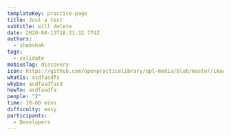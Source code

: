 ```yaml
---
templateKey: practice-page
title: Just a test
subtitle: will delete
date: 2020-08-13T18:21:32.774Z
authors:
  - shabshah
tags:
  - validate
mobiusTag: discovery
icon: https://github.com/openpracticelibrary/opl-media/blob/master/images/Needs%20an%20Image.png?raw=true
whatIs: asdfasdfs
whyDo: asdfasdfasd
howTo: asdfasdfa
people: "2"
time: 10-60 mins
difficulty: easy
participants:
  - Developers
---
```

